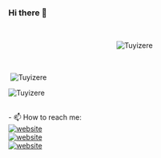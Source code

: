 ### Hi there 👋

<!--
**TuyizeeAnastase/TuyizeeAnastase** is a ✨ _special_ ✨ repository because its `README.md` (this file) appears on your GitHub profile.

Here are some ideas to get you started:

- 🔭 I’m currently working on ...
- 🌱 I’m currently learning ...
- 👯 I’m looking to collaborate on ...
- 🤔 I’m looking for help with ...
- 💬 Ask me about ...
- 📫 How to reach me: ...
- 😄 Pronouns: ...
- ⚡ Fun fact: ...
-->


<br>


<p align="center"> <img src="https://komarev.com/ghpvc/?username=TuyizeeAnastase&label=Profile%20views&color=0e75b6&style=flat" alt="Tuyizere" /> </p>
<br>


<p>&nbsp;<img align="center" src="https://github-readme-stats.vercel.app/api?username=TuyizeeAnastase&show_icons=true&locale=en&cache_seconds=86400&theme=dark" alt="Tuyizere" /></p>




<p><img align="center" src="https://github-readme-stats.vercel.app/api/top-langs/?username=TuyizeeAnastase&layout=compact&cache_seconds=86400&theme=dark" alt="Tuyizere" /></p>

<br>
- 📫 How to reach me: 
 
 <br>
<a href="mailto:tuyizereanastase1@gmail.com?subject=subject&cc=cc@example.com">  <img src="https://img.shields.io/badge/-Gmail-0098D6?style=flat-square&logo=gmail&logoColor=red" alt="website"/></a>
<br>
<a href="https://www.linkedin.com/in/anastase-tuyizere-b0a8751a9/">  <img src="https://img.shields.io/badge/-LinkedIn-0098D6?style=flat-square&logo=linkedin&logoColor=white" alt="website"/></a>
<br>
<a href="https://www.twitter.com/tuyizereanasta3"><img src="https://img.shields.io/badge/-Twitter-007ACC?style=flat-square&logo=twitter&logoColor=white" alt="website"/></a> 
